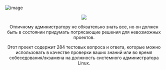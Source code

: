 
![image](https://github.com/user-attachments/assets/a8687117-5603-464b-94ff-097c0da90ab5)

<p align="center">
<img src="https://github.com/ikozhuhar/sysadmin_skills/blob/main/sysadmin_preview.png">
</p>

<p align="center">
Отличному администратору не обязательно знать все, но он должен быть в состоянии придумать потрясающие решения для невозможных проектов.
</p>

<p align="center">
Этот проект содержит 284 тестовых вопроса и ответа, которые можно использовать в качестве проверки ваших знаний или во время собеседования/экзамена на ​​должность системного администратора Linux.
</p>
